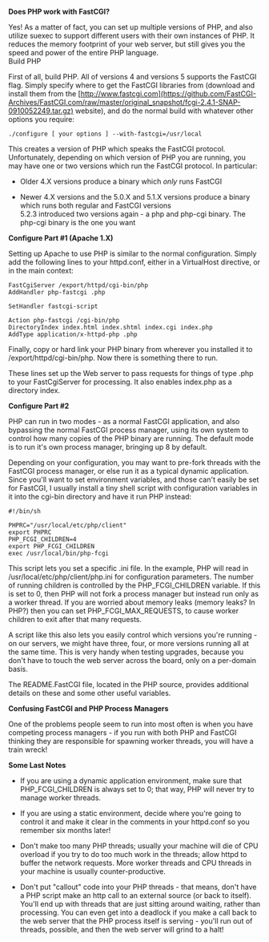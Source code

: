 **Does PHP work with FastCGI?**

Yes! As a matter of fact, you can set up multiple versions of PHP, and also utilize suexec to support different users with their own instances of PHP. It reduces the memory footprint of your web server, but still gives you the speed and power of the entire PHP language.  
Build PHP

First of all, build PHP. All of versions 4 and versions 5 supports the FastCGI flag. Simply specify where to get the FastCGI libraries from (download and install them from the [http://www.fastcgi.com](https://github.com/FastCGI-Archives/FastCGI.com/raw/master/original_snapshot/fcgi-2.4.1-SNAP-0910052249.tar.gz) website), and do the normal build with whatever other options you require:

`./configure [ your options ] --with-fastcgi=/usr/local`

This creates a version of PHP which speaks the FastCGI protocol. Unfortunately, depending on which version of PHP you are running, you may have one or two versions which run the FastCGI protocol. In particular:

*   Older 4.X versions produce a binary which _only_ runs FastCGI  

*   Newer 4.X versions and the 5.0.X and 5.1.X versions produce a binary which runs both regular and FastCGI versions  
    5.2.3 introduced two versions again - a php and php-cgi binary. The php-cgi binary is the one you want  

**Configure Part #1 (Apache 1.X)**

Setting up Apache to use PHP is similar to the normal configuration. Simply add the following lines to your httpd.conf, either in a VirtualHost directive, or in the main context:

```
FastCgiServer /export/httpd/cgi-bin/php  
AddHandler php-fastcgi .php

SetHandler fastcgi-script

Action php-fastcgi /cgi-bin/php  
DirectoryIndex index.html index.shtml index.cgi index.php  
AddType application/x-httpd-php .php
```

Finally, copy or hard link your PHP binary from wherever you installed it to /export/httpd/cgi-bin/php. Now there is something there to run.

These lines set up the Web server to pass requests for things of type .php to your FastCgiServer for processing. It also enables index.php as a directory index.

**Configure Part #2**

PHP can run in two modes - as a normal FastCGI application, and also bypassing the normal FastCGI process manager, using its own system to control how many copies of the PHP binary are running. The default mode is to run it's own process manager, bringing up 8 by default.

Depending on your configuration, you may want to pre-fork threads with the FastCGI process manager, or else run it as a typical dynamic application. Since you'll want to set environment variables, and those can't easily be set for FastCGI, I usually install a tiny shell script with configuration variables in it into the cgi-bin directory and have it run PHP instead:

```  
#!/bin/sh

PHPRC="/usr/local/etc/php/client"  
export PHPRC  
PHP_FCGI_CHILDREN=4  
export PHP_FCGI_CHILDREN  
exec /usr/local/bin/php-fcgi  
```

This script lets you set a specific .ini file. In the example, PHP will read in /usr/local/etc/php/client/php.ini for configuration parameters. The number of running children is controlled by the PHP_FCGI_CHILDREN variable. If this is set to 0, then PHP will not fork a process manager but instead run only as a worker thread. If you are worried about memory leaks (memory leaks? In PHP?) then you can set PHP_FCGI_MAX_REQUESTS, to cause worker children to exit after that many requests.

A script like this also lets you easily control which versions you're running - on our servers, we might have three, four, or more versions running all at the same time. This is very handy when testing upgrades, because you don't have to touch the web server across the board, only on a per-domain basis.

The README.FastCGI file, located in the PHP source, provides additional details on these and some other useful variables.

**Confusing FastCGI and PHP Process Managers**

One of the problems people seem to run into most often is when you have competing process managers - if you run with both PHP and FastCGI thinking they are responsible for spawning worker threads, you will have a train wreck!

**Some Last Notes**

*   If you are using a dynamic application environment, make sure that PHP_FCGI_CHILDREN is always set to 0; that way, PHP will never try to manage worker threads.  

*   If you are using a static environment, decide where you're going to control it and make it clear in the comments in your httpd.conf so you remember six months later!  

*   Don't make too many PHP threads; usually your machine will die of CPU overload if you try to do too much work in the threads; allow httpd to buffer the network requests. More worker threads and CPU threads in your machine is usually counter-productive.  

*   Don't put "callout" code into your PHP threads - that means, don't have a PHP script make an http call to an external source (or back to itself). You'll end up with threads that are just sitting around waiting, rather than processing. You can even get into a deadlock if you make a call back to the web server that the PHP process itself is serving - you'll run out of threads, possible, and then the web server will grind to a halt!
